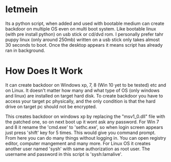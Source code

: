 # letmein
Its a python script, when added and used with bootable medium can create backdoor on multiple OS even on multi boot system. Like bootable linux (with pre install python) on usb stick or cd/dvd rom. I personally prefer tahr puppy linux (only around 250mb) written on a usb stick only takes almost 30 seconds to boot. Once the desktop appears it means script has already ran in background.

# How Does It Work
It can create backdoor on Windows xp, 7, 8 (Win 10 yet to be tested) etc and on Linux. It doesn't matter how many and what type of OS (only windows and linux) are installed on target hard disk. To create backdoor you have to access your target pc physically, and the only condition is that the hard drive on target pc should not be encrypted.

This creates backdoor on windows xp by replacing the "msv1_0.dll" file with the patched one, so on next boot up it wont ask any password. For Win 7 and 8 it rename the 'cmd.exe' to 'sethc.exe', so when login screen appears just press 'shift' key for 5 times. This would give you command prompt. From here you can do many things without logging in. You can open registry editor, computer mangement and many more. For Linux OS it creates another user named 'sysh' with same authorization as root user. The username and password in this script is 'sysh:Iamalive'.
